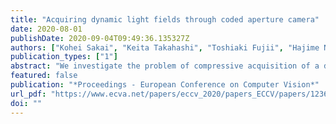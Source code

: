 ```yaml
---
title: "Acquiring dynamic light fields through coded aperture camera"
date: 2020-08-01
publishDate: 2020-09-04T09:49:36.135327Z
authors: ["Kohei Sakai", "Keita Takahashi", "Toshiaki Fujii", "Hajime Nagahara"]
publication_types: ["1"]
abstract: "We investigate the problem of compressive acquisition of a dynamic light field. A promising solution for compressive light field acquisition is to use a coded aperture camera, with which an entire light field can be computationally reconstructed from several images captured through differently-coded aperture patterns. With this method, it was assumed that the scene should not move throughout the complete acquisition process, which restricted real applications. In this study, however, we assume that the target scene may change over time, and propose a method for acquiring a dynamic light field (a moving scene) using a coded aperture camera and a convolutional neural network (CNN). To successfully handle scene motions, we develop a new configuration of image observation, called V-shape observation, and train the CNN using a dynamic-light-field dataset with pseudo motions. Our method is validated through experiments using both a computer-generated scene and a real camera."
featured: false
publication: "*Proceedings - European Conference on Computer Vision*"
url_pdf: "https://www.ecva.net/papers/eccv_2020/papers_ECCV/papers/123640358.pdf"
doi: ""
---
```


